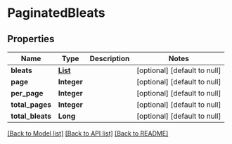 # PaginatedBleats
## Properties

| Name | Type | Description | Notes |
|------------ | ------------- | ------------- | -------------|
| **bleats** | [**List**](BleatRes.md) |  | [optional] [default to null] |
| **page** | **Integer** |  | [optional] [default to null] |
| **per\_page** | **Integer** |  | [optional] [default to null] |
| **total\_pages** | **Integer** |  | [optional] [default to null] |
| **total\_bleats** | **Long** |  | [optional] [default to null] |

[[Back to Model list]](../README.md#documentation-for-models) [[Back to API list]](../README.md#documentation-for-api-endpoints) [[Back to README]](../README.md)

